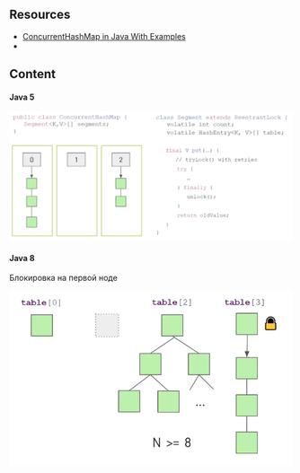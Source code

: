 ## Resources

- [ConcurrentHashMap in Java With Examples](https://www.netjstech.com/2016/01/concurrenthashmap-in-java.html)
- 

## Content

#### Java 5

![](../../../../_res/Pasted%20image%2020250113170715.png)

#### Java 8

Блокировка на первой ноде

![](../../../../_res/Pasted%20image%2020250113171713.png)